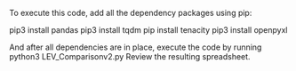 To execute this code, add all the dependency packages using pip:

pip3 install pandas
pip3 install tqdm
pip install tenacity
pip3 install openpyxl

And after all dependencies are in place, execute the code by running python3 LEV_Comparisonv2.py
Review the resulting spreadsheet.
